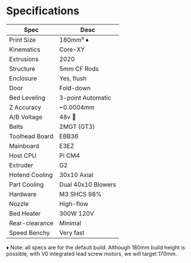 # Specifications

|  Spec | Desc |
| ---------------- | ---------------------------------- |
| Print Size       | 180mm³ ♦️|
| Kinematics       | Core-XY |
| Extrusions       | 2020 |
| Structure        | 5mm CF Rods |
| Enclosure        | Yes, flush |
| Door             | Fold-down |
| Bed Leveling     | 3-point Automatic |
| Z Accuracy       | ~0.0004mm |
| A/B Voltage      | 48v 🔰 |
| Belts            | 2MGT (GT3) |
| Toolhead Board   | EBB36 |
| Mainboard        | E3EZ |
| Host CPU         | Pi CM4 |
| Extruder         | G2 |
| Hotend Cooling   | 30x10 Axial |
| Part Cooling     | Dual 40x10 Blowers |
| Hardware         | M3 SHCS 98% |
| Nozzle           | High-flow |
| Bed Heater       | 300W 120V |
| Rear-clearance   | Minimal   |
| Speed Benchy     | Very fast |

♦️ Note: all specs are for the default build. Although 180mm build height is possible, with V0 integrated lead screw motors, we will target 170mm.